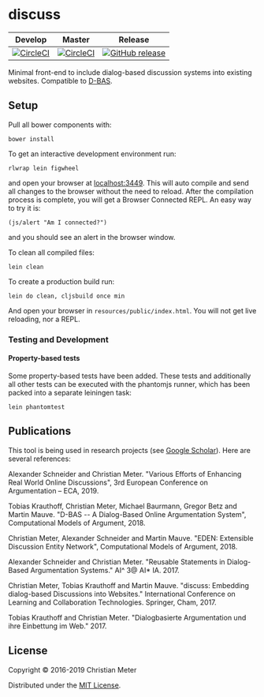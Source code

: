 # discuss

| Develop | Master | Release |
|---------|--------|---------|
|[![CircleCI](https://img.shields.io/circleci/project/hhucn/discuss/develop.svg?maxAge=60)](https://circleci.com/gh/hhucn/discuss/tree/develop) | [![CircleCI](https://img.shields.io/circleci/project/hhucn/discuss/master.svg?maxAge=60)](https://circleci.com/gh/hhucn/discuss/tree/master) | [![GitHub release](https://img.shields.io/github/release/hhucn/discuss.svg?maxAge=60)](https://github.com/hhucn/discuss/releases)

Minimal front-end to include dialog-based discussion systems into existing
websites. Compatible to [D-BAS](https://github.com/hhucn/dbas).


## Setup

Pull all bower components with:

    bower install

To get an interactive development environment run:

    rlwrap lein figwheel

and open your browser at [localhost:3449](http://localhost:3449). This will auto
compile and send all changes to the browser without the need to reload. After
the compilation process is complete, you will get a Browser Connected REPL. An
easy way to try it is:

    (js/alert "Am I connected?")

and you should see an alert in the browser window.

To clean all compiled files:

    lein clean

To create a production build run:

    lein do clean, cljsbuild once min

And open your browser in `resources/public/index.html`. You will not get live
reloading, nor a REPL.

### Testing and Development

#### Property-based tests

Some property-based tests have been added. These tests and additionally all
other tests can be executed with the phantomjs runner, which has been packed
into a separate leiningen task:

    lein phantomtest

## Publications

This tool is being used in research projects (see [Google
Scholar](https://scholar.google.de/scholar?cites=16210704751689306722&as_sdt=2005&sciodt=0,5&hl=de)).
Here are several references:

Alexander Schneider and Christian Meter. "Various Efforts of Enhancing Real
World Online Discussions", 3rd European Conference on Argumentation – ECA, 2019.

Tobias Krauthoff, Christian Meter, Michael Baurmann, Gregor Betz and Martin
Mauve. "D-BAS -- A Dialog-Based Online Argumentation System", Computational
Models of Argument, 2018.

Christian Meter, Alexander Schneider and Martin Mauve. "EDEN: Extensible
Discussion Entity Network", Computational Models of Argument, 2018.

Alexander Schneider and Christian Meter. "Reusable Statements in Dialog-Based
Argumentation Systems." AI^ 3@ AI* IA. 2017.

Christian Meter, Tobias Krauthoff and Martin Mauve. "discuss: Embedding
dialog-based Discussions into Websites." International Conference on Learning
and Collaboration Technologies. Springer, Cham, 2017.

Tobias Krauthoff and Christian Meter. "Dialogbasierte Argumentation und ihre
Einbettung im Web." 2017.

## License

Copyright © 2016-2019 Christian Meter

Distributed under the [MIT License](LICENSE).
